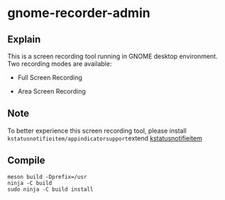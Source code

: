 # gnome-recorder-admin

## Explain

This is a screen recording tool running in GNOME desktop environment.
Two recording modes are available:

* Full Screen Recording

* Area Screen Recording

## Note

To better experience this screen recording tool, please install ```kstatusnotifieitem/appindicatorsupport```extend
[kstatusnotifieitem](https://github.com/ubuntu/gnome-shell-extension-appindicator)

## Compile

```
meson build -Dprefix=/usr
ninja -C build
sudo ninja -C build install

```
